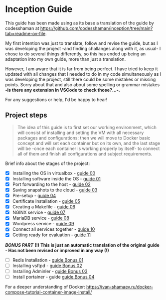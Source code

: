 # Inception Guide

This guide has been made using as its base a translation of the guide by codesshaman at https://github.com/codesshaman/inception/tree/main?tab=readme-ov-file. 

My first intention was just to translate, follow and revise the guide, but as I was developing the project -and finding challanges along with it, as usual- I chose to do several things differently, so this has ended up being an adaptation into my own guide, more than just a translation.

However, I am aware that it is far from being perfect. I have tried to keep it updated with all changes that I needed to do in my code simultaneously as I was developing the project, still there could be some mistakes or missing points. Sorry about that and also about some spelling or grammar mistakes **-is there any extension in VSCode to check those?...-.**

For any suggestions or help, I'd be happy to hear!

## Project steps

> The idea of this guide is to first set our working environment, which will consist of installing and setting the VM with all necessary packages and configurations; then we will move to Docker basic concept and will set each container but on its own, and the last stage will be -once each container is working properly by itself- to connect all of them and finish all configurations and subject requirements.

Brief info about the stages of the project:

- [x] Installing the OS in virtualbox - [guide 00](https://github.com/pgomez-r/inception/tree/main/guide/00_INSTALL_SYSTEM.md "Installing the OS in virtualbox")
- [x] Installing software inside the OS - [guide 01](https://github.com/pgomez-r/inception/tree/main/guide/01_INSTALL_SOFT.md "Installing software inside the OS")
- [x] Port forwarding to the host - [guide 02](https://github.com/pgomez-r/inception/tree/main/guide/02_PORTS_FORWARDING.md "Forwarding ports to the host")
- [x] Saving snapshots to the cloud - [guide 03](https://github.com/pgomez-r/inception/tree/main/guide/03_CLOUD_STORAGE.md "Saving snapshots to the cloud")
- [x] Pre-setup - [guide 04](https://github.com/pgomez-r/inception/tree/main/guide/04_FIRST_SETTINGS.md "Pre-setup")
- [x] Certificate Installation - [guide 05](https://github.com/pgomez-r/inception/tree/main/guide/05_INSTALL_CERTIFICATE.md "Installing the certificate")
- [x] Creating a Makefile - [guide 06](https://github.com/pgomez-r/inception/tree/main/guide/06_MAKEFILE_CREATION.md "Creating a Makefile")
- [x] NGINX service - [guide 07](https://github.com/pgomez-r/inception/tree/main/guide/07_DOCKER_NGINX.md "nginx Deployment")
- [x] MariaDB service - [guide 08](https://github.com/pgomez-r/inception/tree/main/guide/08_DOCKER_MARIADB.md "mariadb Deployment")
- [x] Wordpress service - [guide 09](https://github.com/pgomez-r/inception/tree/main/guide/09_DOCKER_WORDPRESS.md "Wordpress Deployment")
- [x] Connect all services together - [guide 10](https://github.com/pgomez-r/inception/tree/main/guide/10_LINK_SERVICES.md "Link Services")
- [x] Getting ready for evaluation - [guide 11](https://github.com/pgomez-r/inception/tree/main/guide/11_EVALUATION_CHECKS.md "Evaluation")

***BONUS PART***
**(!) This is just an automatic translation of the original guide - Has not been revised or improved in any way (!)**
- [ ] Redis Installation - [guide Bonus 01](https://github.com/pgomez-r/inception/tree/main/guide/B1_WORDPRESS_REDIS.md "Installing Redis")
- [ ] Installing vsftpd - [guide Bonus 02](https://github.com/pgomez-r/inception/tree/main/guide/B2_VSFTPD_SERVER.md "Installing vsftpd")
- [ ] Installing Adminler - [guide Bonus 03](https://github.com/pgomez-r/inception/tree/main/guide/B3_INSTALL_ADMINER.md "Install Adminler")
- [ ] Install portainer - guide [guide Bonus 04](https://github.com/pgomez-r/inception/tree/main/guide/B4_PORTAINER_INSTALL.md "Installing the portainer")

For a deeper understanding of Docker:
https://ivan-shamaev.ru/docker-compose-tutorial-container-image-install/
